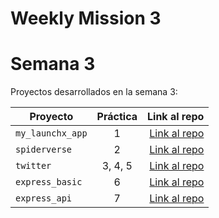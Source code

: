 # Weekly Mission 3
# Semana 3 

Proyectos desarrollados en la semana 3:

| Proyecto | Práctica | Link al repo |
| ------------- |:-------------:| -----:|
|`my_launchx_app`|1|[Link al repo](https://github.com/EslebanPerez/my_launchx_app)|
|`spiderverse`|2|[Link al repo](https://github.com/EslebanPerez/spiderverse)|
|`twitter`|3, 4, 5|[Link al repo](https://github.com/EslebanPerez/twitter)|
|`express_basic`|6|[Link al repo](https://github.com/EslebanPerez/express_basic.git)|
|`express_api`|7|[Link al repo](https://github.com/EslebanPerez/express_api.git)|